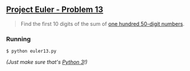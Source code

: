 ## [Project Euler - Problem 13](https://projecteuler.net/problem=13)


> Find the first 10 digits of the sum of [one hundred 50-digit numbers](numbers.txt).


### Running

```
$ python euler13.py
```

*(Just make sure that's [Python 3](https://www.python.org/download/releases/3.0/)!)*
